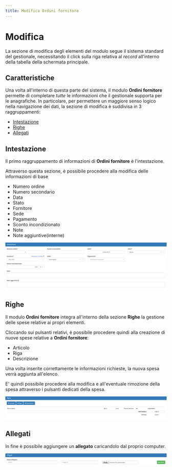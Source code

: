 ```yaml
---
title: Modifica Ordini fornitore
---
```


# Modifica

La sezione di modifica degli elementi del modulo segue il sistema standard del gestionale, necessitando il click sulla riga relativa al _record_ all'interno della tabella della schermata principale.

## Caratteristiche

Una volta all'interno di questa parte del sistema, il modulo **Ordini fornitore** permette di completare _tutte_ le informazioni che il gestionale supporta per le anagrafiche. In particolare, per permettere un maggiore senso logico nella navigazione dei dati, la sezione di modifica è suddivisa in 3 raggruppamenti:

* [Intestazione](modifica.md#intestazione)
* [Righe](modifica.md#righe)
* [Allegati](modifica.md#allegati)

## **Intestazione**

Il primo raggruppamento di informazioni di **Ordini fornitore** è l'intestazione.

Attraverso questa sezione, è possibile procedere alla modifica delle informazioni di base

* Numero ordine
* Numero secondario
* Data
* Stato
* Fornitore
* Sede
* Pagamento
* Sconto incondizionato
* Note
* Note aggiuntive\(interne\)

![Screenshot sezione intestazione ordini fornitore](../../../.gitbook/assets/intestazioneordinifornitore.PNG)

## Righe

Il modulo **Ordini fornitore** integra all'interno della sezione **Righe** la gestione delle spese relative ai propri elementi.

Cliccando sui pulsanti relativi, è possibile procedere quindi alla creazione di nuove spese relative a **Ordini fornitore**:

* Articolo
* Riga
* Descrizione

Una volta inserite correttamente le informazioni richieste, la nuova spesa verrà aggiunta all'elenco.

E' quindi possibile procedere alla modifica e all'eventuale rimozione della spesa attraverso i pulsanti dedicati della spesa.

![Screenshot creazione righe ](../../../.gitbook/assets/righeordinifornitore%20%281%29%20%282%29%20%282%29.PNG)

## Allegati

In fine è possibile aggiungere un **allegato** caricandolo dal proprio computer.

![Screenshot caricamento allegati](../../../.gitbook/assets/allegatiordinifornitore.PNG)

